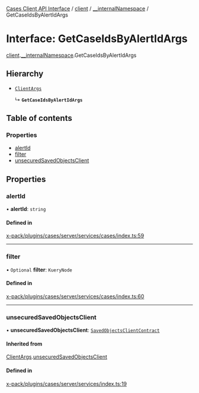 [Cases Client API Interface](../README.md) / [client](../modules/client.md) / [\_\_internalNamespace](../modules/client.__internalNamespace.md) / GetCaseIdsByAlertIdArgs

# Interface: GetCaseIdsByAlertIdArgs

[client](../modules/client.md).[__internalNamespace](../modules/client.__internalNamespace.md).GetCaseIdsByAlertIdArgs

## Hierarchy

- [`ClientArgs`](client.__internalNamespace.ClientArgs-1.md)

  ↳ **`GetCaseIdsByAlertIdArgs`**

## Table of contents

### Properties

- [alertId](client.__internalNamespace.GetCaseIdsByAlertIdArgs.md#alertid)
- [filter](client.__internalNamespace.GetCaseIdsByAlertIdArgs.md#filter)
- [unsecuredSavedObjectsClient](client.__internalNamespace.GetCaseIdsByAlertIdArgs.md#unsecuredsavedobjectsclient)

## Properties

### alertId

• **alertId**: `string`

#### Defined in

[x-pack/plugins/cases/server/services/cases/index.ts:59](https://github.com/elastic/kibana/blob/06b0f975f60/x-pack/plugins/cases/server/services/cases/index.ts#L59)

___

### filter

• `Optional` **filter**: `KueryNode`

#### Defined in

[x-pack/plugins/cases/server/services/cases/index.ts:60](https://github.com/elastic/kibana/blob/06b0f975f60/x-pack/plugins/cases/server/services/cases/index.ts#L60)

___

### unsecuredSavedObjectsClient

• **unsecuredSavedObjectsClient**: [`SavedObjectsClientContract`](../modules/client.__internalNamespace.md#savedobjectsclientcontract)

#### Inherited from

[ClientArgs](client.__internalNamespace.ClientArgs-1.md).[unsecuredSavedObjectsClient](client.__internalNamespace.ClientArgs-1.md#unsecuredsavedobjectsclient)

#### Defined in

[x-pack/plugins/cases/server/services/index.ts:19](https://github.com/elastic/kibana/blob/06b0f975f60/x-pack/plugins/cases/server/services/index.ts#L19)
